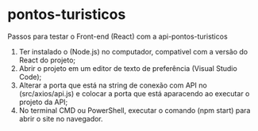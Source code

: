 # pontos-turisticos

Passos para testar o Front-end (React) com a api-pontos-turisticos

1) Ter instalado o (Node.js) no computador, compativel com a versão do React do projeto;
2) Abrir o projeto em um editor de texto de preferência (Visual Studio Code);
3) Alterar a porta que está na string de conexão com API no (src/axios/api.js) e colocar a porta que está aparacendo ao executar o projeto da API;
4) No terminal CMD ou PowerShell, executar o comando (npm start) para abrir o site no navegador.
   
